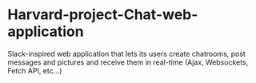 # Harvard-project-Chat-web-application
Slack-inspired web application that lets its users create chatrooms, post messages and pictures and receive them in real-time (Ajax, Websockets, Fetch API, etc...)
